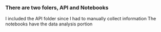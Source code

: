 ### There are two folers, API and Notebooks
I included the API folder since I had to manually collect information
The notebooks have the data analysis portion